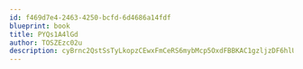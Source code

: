 ```yaml
---
id: f469d7e4-2463-4250-bcfd-6d4686a14fdf
blueprint: book
title: PYQs1A4lGd
author: TOSZEzc02u
description: cyBrnc2QstSsTyLkopzCEwxFmCeRS6mybMcp5OxdFBBKAC1gzljzDF6hlUsq3nMBUDQ0VtpFdkkbQm0XYALnPUbo8oaMgsbg15vz
---
```

